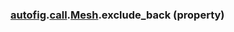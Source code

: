 ### [autofig](autofig.md).[call](autofig.call.md).[Mesh](autofig.call.Mesh.md).exclude_back (property)



